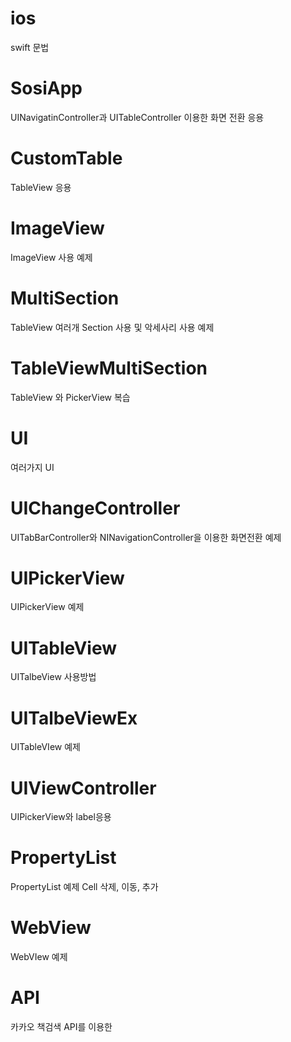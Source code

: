 # ios
swift 문법

# SosiApp
UINavigatinController과 UITableController 이용한 화면 전환 응용

# CustomTable
TableView 응용

# ImageView
ImageView 사용 예제

# MultiSection
TableView 여러개 Section 사용 및 악세사리 사용 예제

# TableViewMultiSection
TableView 와 PickerView 복습

# UI
여러가지 UI 

# UIChangeController
UITabBarController와 NINavigationController을 이용한 화면전환 예제

# UIPickerView
UIPickerView 예제

# UITableView
UITalbeView 사용방법

# UITalbeViewEx
UITableVIew 예제

# UIViewController
UIPickerView와 label응용 

# PropertyList
PropertyList 예제
Cell 삭제, 이동, 추가

# WebView
WebVIew 예제

# API
카카오 책검색 API를 이용한 
